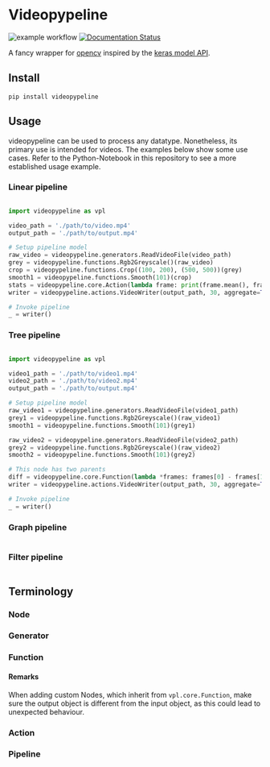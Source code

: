 # Videopypeline

![example workflow](https://github.com/eliacarrara/videopypeline/actions/workflows/python-app.yml/badge.svg)
[![Documentation Status](https://readthedocs.org/projects/videopypeline/badge/?version=latest)](https://videopypeline.readthedocs.io/en/latest/?badge=latest)

A fancy wrapper for [opencv](https://opencv.org/) inspired by the [keras model API](https://keras.io/api/models/model/).

## Install
```
pip install videopypeline
```

## Usage
videopypeline can be used to process any datatype. Nonetheless, its primary use is intended for videos.
The examples below show some use cases. Refer to the Python-Notebook in this repository to 
see a more established usage example.

[//]: <> (TODO test examples)

### Linear pipeline

```py

import videopypeline as vpl

video_path = './path/to/video.mp4'
output_path = './path/to/output.mp4'

# Setup pipeline model
raw_video = videopypeline.generators.ReadVideoFile(video_path)
grey = videopypeline.functions.Rgb2Greyscale()(raw_video)
crop = videopypeline.functions.Crop((100, 200), (500, 500))(grey)
smooth1 = videopypeline.functions.Smooth(101)(crop)
stats = videopypeline.core.Action(lambda frame: print(frame.mean(), frame.std()))(smooth1)
writer = videopypeline.actions.VideoWriter(output_path, 30, aggregate=True, collect=False, verbose=True)(stats)

# Invoke pipeline
_ = writer()
```

### Tree pipeline

```py

import videopypeline as vpl

video1_path = './path/to/video1.mp4'
video2_path = './path/to/video2.mp4'
output_path = './path/to/output.mp4'

# Setup pipeline model
raw_video1 = videopypeline.generators.ReadVideoFile(video1_path)
grey1 = videopypeline.functions.Rgb2Greyscale()(raw_video1)
smooth1 = videopypeline.functions.Smooth(101)(grey1)

raw_video2 = videopypeline.generators.ReadVideoFile(video2_path)
grey2 = videopypeline.functions.Rgb2Greyscale()(raw_video2)
smooth2 = videopypeline.functions.Smooth(101)(grey2)

# This node has two parents
diff = videopypeline.core.Function(lambda *frames: frames[0] - frames[1])([smooth1, smooth2])
writer = videopypeline.actions.VideoWriter(output_path, 30, aggregate=True, collect=False, verbose=True)(diff)

# Invoke pipeline
_ = writer()
```

### Graph pipeline
```py
```

### Filter pipeline
```py
```
## Terminology

### Node

### Generator

### Function
#### Remarks
When adding custom Nodes, which inherit from `vpl.core.Function`, make sure the output object is different from the
input object, as this could lead to unexpected behaviour.

### Action

### Pipeline
